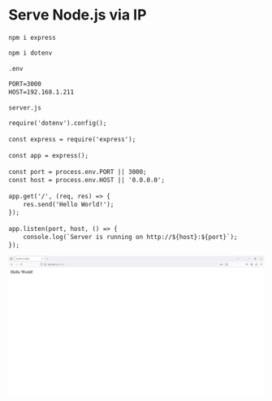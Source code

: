 # Serve Node.js via IP
 

```
npm i express
```

```
npm i dotenv
```

`.env`
```
PORT=3000
HOST=192.168.1.211
```

`server.js`
```
require('dotenv').config();

const express = require('express');

const app = express();

const port = process.env.PORT || 3000;
const host = process.env.HOST || '0.0.0.0';

app.get('/', (req, res) => {
    res.send('Hello World!');
});

app.listen(port, host, () => {
    console.log(`Server is running on http://${host}:${port}`);
});
```

![Image](4.PNG)